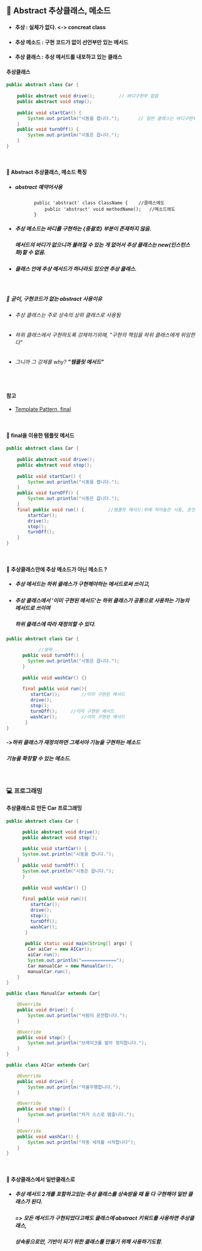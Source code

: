 ## :pushpin: Abstract 추상클래스, 메소드 
* #### 추상 : 실체가 없다. <-> concreat class
* #### 추상 메소드 : 구현 코드가 없이 선언부만 있는 메서드 
* #### 추상 클래스 : 추상 메서드를 내포하고 있는 클래스

#### 추상클래스
```java    
public abstract class Car {
	
	public abstract void drive();         // 바디구현부 없음 
	public abstract void stop();
	
	public void startCar() {
		System.out.println("시동을 켭니다.");       // 일반 클래스는 바디구현부 존재
	}
	public void turnOff() {
		System.out.println("시동은 끕니다.");
	}
}
``` 

<br>

#### :round_pushpin: Abstract 추상클래스, 메소드 특징
* ##### abstract 예약어사용  
             
             public 'abstract' class ClassName {	//클래스에도 
                 public 'abstract' void methodName();   //메소드에도
             }
* ##### 추상 메소드는 바디를 구현하는 {중괄호} 부분이 존재하지 않음. 
  ##### 메서드의 바디가 없으니까 불려질 수 있는 게 없어서 추상 클래스는 new(인스턴스화)할 수 없음.
* ##### 클래스 안에 추상 메서드가 하나라도 있으면 추상 클래스.   

<br>
 
##### :triangular_flag_on_post: 굳이, 구현코드가 없는 abstract 사용이유
* ###### 추상 클래스는 주로 상속의 상위 클래스로 사용됨
* ###### 하위 클래스에서 구현하도록 강제하기위해, "구현의 책임을 하위 클래스에게 위임한다"
* ###### 그니까 그 강제를 why? **"템플릿 메서드"**

<br>

#### 참고
* [Template Pattern, final](https://github.com/6161990/TIL/blob/main/DesignPattern/Template%20Pattern.md)

<br>

 #### :round_pushpin: final을 이용한 템플릿 메서드
```java    
public abstract class Car {
	
	public abstract void drive();        
	public abstract void stop();
	
	public void startCar() {
		System.out.println("시동을 켭니다.");      
	}
	public void turnOff() {
		System.out.println("시동은 끕니다.");
	}
	final public void run() {         //템플릿 메서드:위에 적어놓은 시동, 운전, 정지, 시동끄기의 로직을 정의해놓기 
		startCar();
		drive();	
		stop();
		turnOff();
	}
}
``` 

<br>

#### :round_pushpin: 추상클래스안에 추상 메소드가 아닌 메소드 ?
* ##### 추상 메서드는 하위 클래스가 구현해야하는 메서드로써 쓰이고, 
* ##### 추상 클래스에서 '이미 구현된 메서드'는 하위 클래스가 공통으로 사용하는 기능의 메서드로 쓰이며 
  ##### 하위 클래스에 따라 재정의할 수 있다. 
```java    
public abstract class Car {

            //생략....
      public void turnOff() {
		System.out.println("시동은 끕니다."); 
      }
      
      public void washCar() {}			
      
      final public void run(){
         startCar();		//이미 구현된 메서드
         drive();
         stop();
         turnOff();		//이미 구현된 메서드
         washCar(); 		//이미 구현된 메서드
       }
}
``` 
##### ->하위 클래스가 재정의하면 그제서야 기능을 구현하는 메소드
##### 기능을 확장할 수 있는 메소드. 

<br>

### :computer: 프로그래밍
#### 추상클래스로 만든 Car 프로그래밍
```java    
public abstract class Car {

      public abstract void drive();
      public abstract void stop();
	
      public void startCar() {
	  System.out.println("시동을 켭니다.");
	}
      public void turnOff() {
	  System.out.println("시동은 끕니다."); 
      }
      
      public void washCar() {}			
      
      final public void run(){
         startCar();		
         drive();
         stop();
         turnOff();		
         washCar(); 		
       }
       
       public static void main(String[] args) {
		Car aiCar = new AICar();
		aiCar.run();
		System.out.println("=============");
		Car manualCar = new ManualCar();
		manualCar.run();
	}
}
```
```java
public class ManualCar extends Car{

	@Override
	public void drive() {
	    System.out.println("사람이 운전합니다.");
	}

	@Override
	public void stop() {
	    System.out.println("브레이크를 밟아 정지합니다.");		
	}
}
```
```java
public class AICar extends Car{

	@Override
	public void drive() {
	    System.out.println("자율주행합니다.");
	}

	@Override
	public void stop() {
	    System.out.println("차가 스스로 멈춥니다.");
	}

	@Override
	public void washCar() {
	    System.out.println("자동 세차를 시작합니다");
	}
}
```

<br>

#### :round_pushpin: 추상클래스에서 일반클래스로
* ##### 추상 메서드 2개를 포함하고있는 추상 클래스를 상속받을 때 둘 다 구현해야 일반 클래스가 된다. 
  ##### => 모든 메서드가 구현되었다고해도 클래스에 abstract 키워드를 사용하면 추상클래스,
  #####    상속용으로만, 기반이 되기 위한 클래스를 만들기 위해 사용하기도함.
